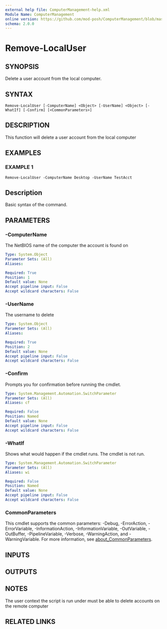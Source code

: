 ```yaml
---
external help file: ComputerManagement-help.xml
Module Name: ComputerManagement
online version: https://github.com/mod-posh/ComputerManagement/blob/master/docs/Remove-LocalUser#remove-localuser
schema: 2.0.0
---
```


# Remove-LocalUser

## SYNOPSIS
Delete a user account from the local computer.

## SYNTAX

```
Remove-LocalUser [-ComputerName] <Object> [-UserName] <Object> [-WhatIf] [-Confirm] [<CommonParameters>]
```

## DESCRIPTION
This function will delete a user account from the local computer

## EXAMPLES

### EXAMPLE 1
```
Remove-LocalUser -ComputerName Desktop -UserName TestAcct
```

Description
-----------
Basic syntax of the command.

## PARAMETERS

### -ComputerName
The NetBIOS name of the computer the account is found on

```yaml
Type: System.Object
Parameter Sets: (All)
Aliases:

Required: True
Position: 1
Default value: None
Accept pipeline input: False
Accept wildcard characters: False
```

### -UserName
The username to delete

```yaml
Type: System.Object
Parameter Sets: (All)
Aliases:

Required: True
Position: 2
Default value: None
Accept pipeline input: False
Accept wildcard characters: False
```

### -Confirm
Prompts you for confirmation before running the cmdlet.

```yaml
Type: System.Management.Automation.SwitchParameter
Parameter Sets: (All)
Aliases: cf

Required: False
Position: Named
Default value: None
Accept pipeline input: False
Accept wildcard characters: False
```

### -WhatIf
Shows what would happen if the cmdlet runs. The cmdlet is not run.

```yaml
Type: System.Management.Automation.SwitchParameter
Parameter Sets: (All)
Aliases: wi

Required: False
Position: Named
Default value: None
Accept pipeline input: False
Accept wildcard characters: False
```

### CommonParameters
This cmdlet supports the common parameters: -Debug, -ErrorAction, -ErrorVariable, -InformationAction, -InformationVariable, -OutVariable, -OutBuffer, -PipelineVariable, -Verbose, -WarningAction, and -WarningVariable. For more information, see [about_CommonParameters](http://go.microsoft.com/fwlink/?LinkID=113216).

## INPUTS

## OUTPUTS

## NOTES
The user context the script is run under must be able to delete accounts on the remote computer

## RELATED LINKS

